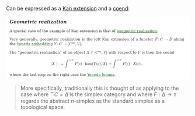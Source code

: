 
Can be expressed as a [Kan extension](Kan%20extension.md) and a [coend](coend.md):

![](attachments/Pasted%20image%2020210511010147.png)

> More specifically, traditionally this is thought of as applying to the case where $\cat C=\Delta$ is the simplex category and where $F: \Delta \to \Top$ regards the abstract $n$-simplex as the standard simplex as a topological space.
